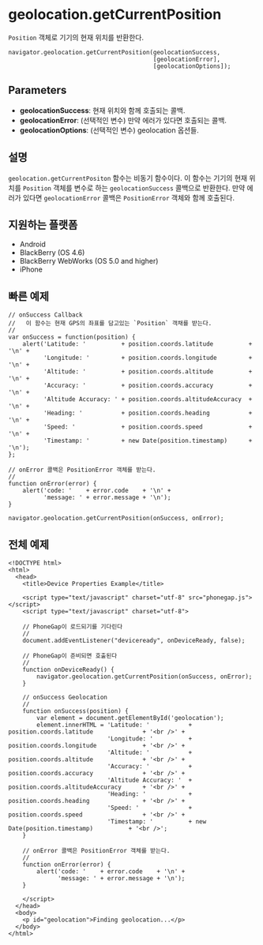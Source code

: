 geolocation.getCurrentPosition
==============================

`Position` 객체로 기기의 현재 위치를 반환한다.

    navigator.geolocation.getCurrentPosition(geolocationSuccess, 
                                             [geolocationError], 
                                             [geolocationOptions]);

Parameters
----------

- __geolocationSuccess__: 현재 위치와 함께 호출되는 콜백.
- __geolocationError__: (선택적인 변수) 만약 에러가 있다면 호출되는 콜백.
- __geolocationOptions__: (선택적인 변수) geolocation 옵션들.

설명
-----------

`geolocation.getCurrentPositon` 함수는 비동기 함수이다. 이 함수는 기기의 현재 위치를 `Position` 객체를 변수로 하는 `geolocationSuccess` 콜백으로 반환한다. 만약 에러가 있다면 `geolocationError` 콜백은 `PositionError` 객체와 함께 호출된다.

지원하는 플랫폼
-------------------

- Android
- BlackBerry (OS 4.6)
- BlackBerry WebWorks (OS 5.0 and higher)
- iPhone
    
빠른 예제
-------------

    // onSuccess Callback
    //   이 함수는 현재 GPS의 좌표를 담고있는 `Position` 객채를 받는다.
    //
    var onSuccess = function(position) {
        alert('Latitude: '          + position.coords.latitude          + '\n' +
              'Longitude: '         + position.coords.longitude         + '\n' +
              'Altitude: '          + position.coords.altitude          + '\n' +
              'Accuracy: '          + position.coords.accuracy          + '\n' +
              'Altitude Accuracy: ' + position.coords.altitudeAccuracy  + '\n' +
              'Heading: '           + position.coords.heading           + '\n' +
              'Speed: '             + position.coords.speed             + '\n' +
              'Timestamp: '         + new Date(position.timestamp)      + '\n');
    };

    // onError 콜백은 PositionError 객체를 받는다.
    //
    function onError(error) {
        alert('code: '    + error.code    + '\n' +
              'message: ' + error.message + '\n');
    }

    navigator.geolocation.getCurrentPosition(onSuccess, onError);

전체 예제
------------

    <!DOCTYPE html>
    <html>
      <head>
        <title>Device Properties Example</title>

        <script type="text/javascript" charset="utf-8" src="phonegap.js"></script>
        <script type="text/javascript" charset="utf-8">

        // PhoneGap이 로드되기를 기다린다
        //
        document.addEventListener("deviceready", onDeviceReady, false);

        // PhoneGap이 준비되면 호출된다
        //
        function onDeviceReady() {
            navigator.geolocation.getCurrentPosition(onSuccess, onError);
        }
    
        // onSuccess Geolocation
        //
        function onSuccess(position) {
            var element = document.getElementById('geolocation');
            element.innerHTML = 'Latitude: '           + position.coords.latitude              + '<br />' +
                                'Longitude: '          + position.coords.longitude             + '<br />' +
                                'Altitude: '           + position.coords.altitude              + '<br />' +
                                'Accuracy: '           + position.coords.accuracy              + '<br />' +
                                'Altitude Accuracy: '  + position.coords.altitudeAccuracy      + '<br />' +
                                'Heading: '            + position.coords.heading               + '<br />' +
                                'Speed: '              + position.coords.speed                 + '<br />' +
                                'Timestamp: '          + new Date(position.timestamp)          + '<br />';
        }
    
	    // onError 콜백은 PositionError 객체를 받는다.
	    //
	    function onError(error) {
	        alert('code: '    + error.code    + '\n' +
	              'message: ' + error.message + '\n');
	    }

        </script>
      </head>
      <body>
        <p id="geolocation">Finding geolocation...</p>
      </body>
    </html>

